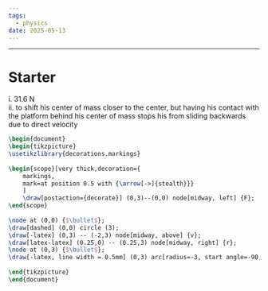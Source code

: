 ```yaml
---
tags:
  - physics
date: 2025-05-13
---
```

---  
# Starter  
i. 31.6 N  
ii. to shift his center of mass closer to the center, but having his contact with the platform behind his center of mass stops his from sliding backwards due to direct velocity  
  
  
```tikz  
\begin{document}  
\begin{tikzpicture}  
\usetikzlibrary{decorations.markings}  
  
\begin{scope}[very thick,decoration={  
    markings,  
    mark=at position 0.5 with {\arrow[->]{stealth}}}  
    ]   
    \draw[postaction={decorate}] (0,3)--(0,0) node[midway, left] {F};  
\end{scope}  
  
\node at (0,0) {$\bullet$};  
\draw[dashed] (0,0) circle (3);  
\draw[-latex] (0,3) -- (-2,3) node[midway, above] {v};  
\draw[latex-latex] (0.25,0) -- (0.25,3) node[midway, right] {r};  
\node at (0,3) {$\bullet$};  
\draw[-latex, line width = 0.5mm] (0,3) arc[radius=-3, start angle=-90, end angle=0] node[midway, left] {direction of motion};  
  
\end{tikzpicture}  
\end{document}  
```  
